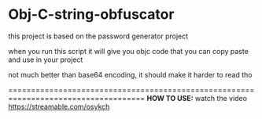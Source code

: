 # Obj-C-string-obfuscator
this project is based on the password generator project 

when you run this script it will give you objc code that you can copy paste and use in your project

not much better than base64 encoding, it should make it harder to read tho 

====================================================================================
**HOW TO USE:**
watch the video
https://streamable.com/osykch
